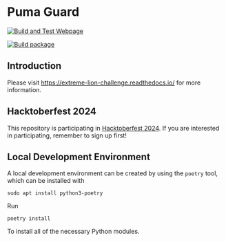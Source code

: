 # Puma Guard

[![Build and Test
Webpage](https://github.com/nicolasbock/extreme-lion-challenge/actions/workflows/build-webpage.yaml/badge.svg)](https://github.com/nicolasbock/extreme-lion-challenge/actions/workflows/build-webpage.yaml)

[![Build
package](https://github.com/nicolasbock/extreme-lion-challenge/actions/workflows/package.yaml/badge.svg)](https://github.com/nicolasbock/extreme-lion-challenge/actions/workflows/package.yaml)

## Introduction

Please visit <https://extreme-lion-challenge.readthedocs.io/> for more
information.

## Hacktoberfest 2024

This repository is participating in [Hacktoberfest 2024](https://hacktoberfest.com/). If you are
interested in participating, remember to sign up first!

## Local Development Environment

A local development environment can be created by using the `poetry` tool, which
can be installed with

```console
sudo apt install python3-poetry
```

Run

```console
poetry install
```

To install all of the necessary Python modules.
